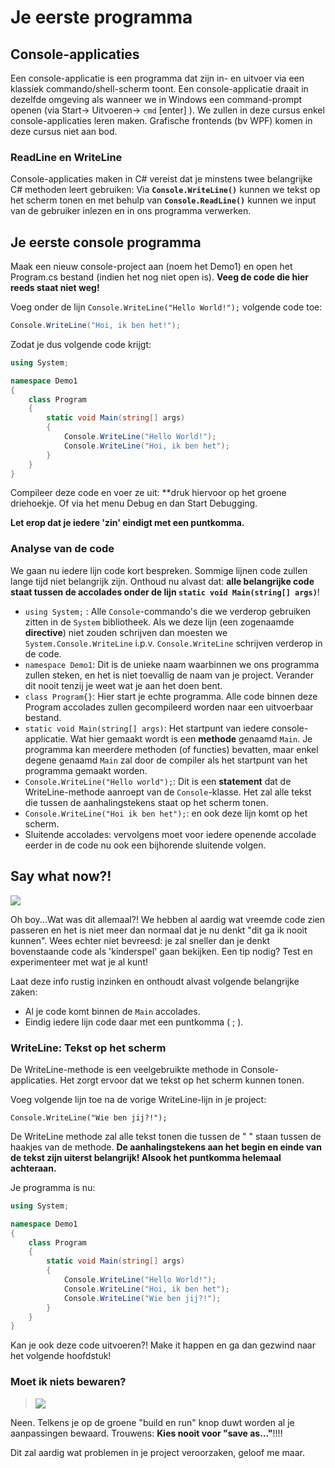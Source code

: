 # Je eerste programma

## Console-applicaties

Een console-applicatie is een programma dat zijn in- en uitvoer via een klassiek commando/shell-scherm toont. Een console-applicatie draait in dezelfde omgeving als wanneer we in Windows een command-prompt openen \(via Start-&gt; Uitvoeren-&gt; `cmd` \[enter\] \). We zullen in deze cursus enkel console-applicaties leren maken. Grafische frontends \(bv WPF\) komen in deze cursus niet aan bod.

### ReadLine en WriteLine

Console-applicaties maken in C\# vereist dat je minstens twee belangrijke C\# methoden leert gebruiken: Via **`Console.WriteLine()`** kunnen we tekst op het scherm tonen en met behulp van **`Console.ReadLine()`** kunnen we input van de gebruiker inlezen en in ons programma verwerken.

## Je eerste console programma

Maak een nieuw console-project aan \(noem het Demo1\) en open het Program.cs bestand \(indien het nog niet open is\). **Veeg de code die hier reeds staat niet weg!**

Voeg onder de lijn `Console.WriteLine("Hello World!");` volgende code toe:

```csharp
Console.WriteLine("Hoi, ik ben het!");
```

Zodat je dus volgende code krijgt:

```csharp
using System;

namespace Demo1
{
    class Program
    {
        static void Main(string[] args)
        {
            Console.WriteLine("Hello World!");
            Console.WriteLine("Hoi, ik ben het");
        }
    }
}
```

Compileer deze code en voer ze uit: \*\*druk hiervoor op het groene driehoekje. Of via het menu Debug en dan Start Debugging.

**Let erop dat je iedere 'zin' eindigt met een puntkomma.**

### Analyse van de code

We gaan nu iedere lijn code kort bespreken. Sommige lijnen code zullen lange tijd niet belangrijk zijn. Onthoud nu alvast dat: **alle belangrijke code staat tussen de accolades onder de lijn `static void Main(string[] args)`**!

* `using System;` :  Alle `Console`-commando's die we verderop gebruiken zitten in de `System` bibliotheek. Als we deze lijn \(een zogenaamde **directive**\) niet zouden schrijven dan moesten we `System.Console.WriteLine` i.p.v. `Console.WriteLine` schrijven verderop in de code. 
* `namespace Demo1`: Dit is de unieke naam waarbinnen we ons programma zullen steken, en het is niet toevallig de naam van je project. Verander dit nooit tenzij je weet wat je aan het doen bent.
* `class Program{}`: Hier start je echte programma. Alle code binnen deze Program accolades zullen gecompileerd worden naar een uitvoerbaar bestand.
* `static void Main(string[] args)`: Het startpunt van iedere console-applicatie. Wat hier gemaakt wordt is een **methode** genaamd `Main`. Je programma kan meerdere methoden \(of functies\) bevatten, maar enkel degene genaamd `Main` zal door de compiler als het startpunt van het programma gemaakt worden.
* `Console.WriteLine("Hello world");`: Dit is een **statement** dat de WriteLine-methode aanroept van de `Console`-klasse. Het zal alle tekst die tussen de aanhalingstekens staat op het scherm tonen. 
* `Console.WriteLine("Hoi ik ben het");`: en ook deze lijn komt op het scherm.
* Sluitende accolades: vervolgens moet voor iedere openende accolade eerder in de code nu ook een bijhorende sluitende volgen.

## Say what now?!

![](../../.gitbook/assets/care%20%281%29.jpg)

Oh boy...Wat was dit allemaal?! We hebben al aardig wat vreemde code zien passeren en het is niet meer dan normaal dat je nu denkt "dit ga ik nooit kunnen". Wees echter niet bevreesd: je zal sneller dan je denkt bovenstaande code als 'kinderspel' gaan bekijken. Een tip nodig? Test en experimenteer met wat je al kunt!

Laat deze info rustig inzinken en onthoudt alvast volgende belangrijke zaken:

* Al je code komt binnen de `Main` accolades.
* Eindig iedere lijn code daar met een puntkomma \( ; \).

### WriteLine: Tekst op het scherm

De WriteLine-methode is een veelgebruikte methode in Console-applicaties. Het zorgt ervoor dat we tekst op het scherm kunnen tonen.

Voeg volgende lijn toe na de vorige WriteLine-lijn in je project:

`Console.WriteLine("Wie ben jij?!");`

De WriteLine methode zal alle tekst tonen die tussen de " " staan tussen de haakjes van de methode. **De aanhalingstekens aan het begin en einde van de tekst zijn uiterst belangrijk! Alsook het puntkomma helemaal achteraan.**

Je programma is nu:

```csharp
using System;

namespace Demo1
{
    class Program
    {
        static void Main(string[] args)
        {
            Console.WriteLine("Hello World!");
            Console.WriteLine("Hoi, ik ben het");
            Console.WriteLine("Wie ben jij?!");
        }
    }
}
```

Kan je ook deze code uitvoeren?! Make it happen en ga dan gezwind naar het volgende hoofdstuk!

### Moet ik niets bewaren?

> ![](../../.gitbook/assets/attention%20%281%29.jpg)

Neen. Telkens je op de groene "build en run" knop duwt worden al je aanpassingen bewaard. Trouwens: **Kies nooit voor "save as..."**!!!!

Dit zal aardig wat problemen in je project veroorzaken, geloof me maar.

